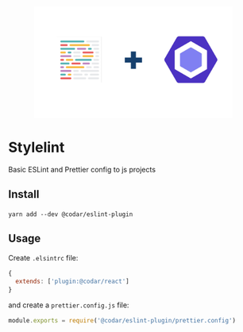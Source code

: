 <p align="center">
  <img src="/logo.png" alt="Stylelint" width="400px"/>
</p>

# Stylelint

Basic ESLint and Prettier config to js projects

## Install

`yarn add --dev @codar/eslint-plugin`

## Usage

Create `.elsintrc` file:

```js
{
  extends: ['plugin:@codar/react']
}
```

and create a `prettier.config.js` file:

```js
module.exports = require('@codar/eslint-plugin/prettier.config')
```
